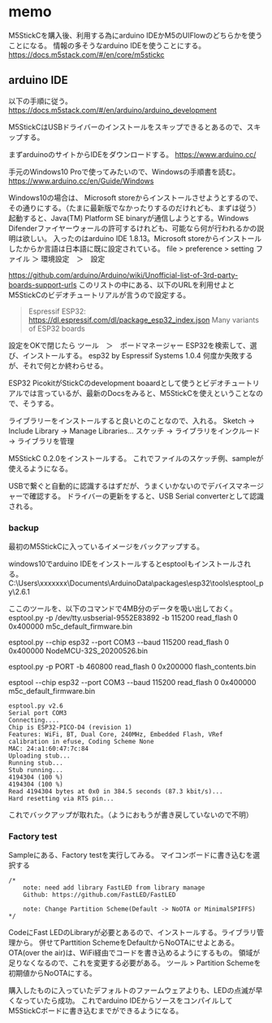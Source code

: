 # memo

M5StickCを購入後、利用する為にarduino IDEかM5のUIFlowのどちらかを使うことになる。
情報の多そうなarduino IDEを使うことにする。
https://docs.m5stack.com/#/en/core/m5stickc

## arduino IDE

以下の手順に従う。
https://docs.m5stack.com/#/en/arduino/arduino_development

M5StickCはUSBドライバーのインストールをスキップできるとあるので、スキップする。

まずarduinoのサイトからIDEをダウンロードする。
https://www.arduino.cc/

手元のWindows10 Proで使ってみたいので、Windowsの手順書を読む。
https://www.arduino.cc/en/Guide/Windows

Windows10の場合は、
Microsoft storeからインストールさせようとするので、その通りにする。（たまに最新版でなかったりするのだけれども、まずは従う）
起動すると、Java(TM) Platform SE binaryが通信しようとする。Windows Difenderファイヤーウォールの許可するけれども、可能なら何が行われるかの説明は欲しい。
入ったのはarduino IDE 1.8.13。Microsoft storeからインストールしたからか言語は日本語に既に設定されている。
file > preference > setting
ファイル ＞ 環境設定　＞　設定

https://github.com/arduino/Arduino/wiki/Unofficial-list-of-3rd-party-boards-support-urls
このリストの中にある、以下のURLを利用せよとM5StickCのビデオチュートリアルが言うので設定する。
>Espressif ESP32: https://dl.espressif.com/dl/package_esp32_index.json
>Many variants of ESP32 boards

設定をOKで閉じたら
ツール　＞　ボードマネージャー
ESP32を検索して、選び、インストールする。
esp32 by Espressif Systems 1.0.4
何度か失敗するが、それで何とか終わらせる。

ESP32 PicokitがStickCのdevelopment boaardとして使うとビデオチュートリアルでは言っているが、最新のDocsをみると、M5StickCを使えということなので、そうする。

ライブラリーをインストールすると良いとのことなので、入れる。
Sketch -> Include Library -> Manage Libraries...
スケッチ -> ライブラリをインクルード -> ライブラリを管理

M5StickC 0.2.0をインストールする。
これでファイルのスケッチ例、sampleが使えるようになる。

USBで繋ぐと自動的に認識するはずだが、うまくいかないのでデバイスマネージャーで確認する。
ドライバーの更新をすると、USB Serial converterとして認識される。


### backup

最初のM5StickCに入っているイメージをバックアップする。

windows10でarduino IDEをインストールするとesptoolもインストールされる。
C:\Users\xxxxxxx\Documents\ArduinoData\packages\esp32\tools\esptool_py\2.6.1

ここのツールを、以下のコマンドで4MB分のデータを吸い出しておく。
esptool.py -p /dev/tty.usbserial-9552E83892 -b 115200 read_flash 0 0x400000 m5c_default_firmware.bin

esptool.py --chip esp32 --port COM3 --baud 115200 read_flash 0 0x400000 NodeMCU-32S_20200526.bin

esptool.py -p PORT -b 460800 read_flash 0 0x200000 flash_contents.bin

esptool --chip esp32 --port COM3 --baud 115200 read_flash 0 0x400000 m5c_default_firmware.bin
```
esptool.py v2.6
Serial port COM3
Connecting....
Chip is ESP32-PICO-D4 (revision 1)
Features: WiFi, BT, Dual Core, 240MHz, Embedded Flash, VRef calibration in efuse, Coding Scheme None
MAC: 24:a1:60:47:7c:84
Uploading stub...
Running stub...
Stub running...
4194304 (100 %)
4194304 (100 %)
Read 4194304 bytes at 0x0 in 384.5 seconds (87.3 kbit/s)...
Hard resetting via RTS pin...
```
これでバックアップが取れた。（ようにおもうが書き戻していないので不明）

### Factory test
Sampleにある、Factory testを実行してみる。
マイコンボードに書き込むを選択する
```
/*
    note: need add library FastLED from library manage
    Github: https://github.com/FastLED/FastLED

    note: Change Partition Scheme(Default -> NoOTA or MinimalSPIFFS)
*/
```
CodeにFast LEDのLibraryが必要とあるので、インストールする。ライブラリ管理から。
併せてParttition SchemeをDefaultからNoOTAにせよとある。OTA(over the air)は、WiFi経由でコードを書き込めるようにするもの。
領域が足りなくなるので、これを変更する必要がある。
ツール > Partition Schemeを初期値からNoOTAにする。

購入したものに入っていたデフォルトのファームウェアよりも、LEDの点滅が早くなっていたら成功。
これでarduino IDEからソースをコンパイルしてM5StickCボードに書き込むまでができるようになる。




